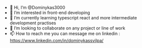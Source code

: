 - 👋 Hi, I’m @Dominykas3000
- 👀 I’m interested in front-end developing
- 🌱 I’m currently learning  typescript react and more intermediate development practises  
- 💞️ I’m looking to collaborate on any project or line of work
- 📫 How to reach me you can message me on linkedin : https://www.linkedin.com/in/dominykassvilpa/

<!---
Dominykas3000/Dominykas3000 is a ✨ special ✨ repository because its `README.md` (this file) appears on your GitHub profile.
You can click the Preview link to take a look at your changes.
--->
